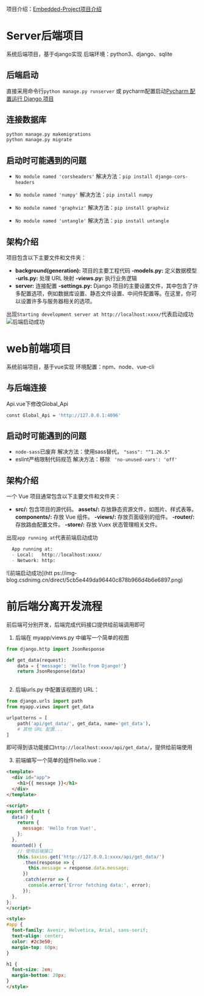 
项目介绍：[Embedded-Project项目介绍](https://blog.csdn.net/wryf602/article/details/135431606)
# Server后端项目
系统后端项目，基于django实现
后端环境：python3、django、sqlite
## 后端启动
直接采用命令行`python manage.py runserver` 或 pycharm配置启动[Pycharm 配置运行 Django 项目](https://zhuanlan.zhihu.com/p/246400570)

## 连接数据库

```bash
python manage.py makemigrations
python manage.py migrate
```

## 启动时可能遇到的问题

 - `No module named 'corsheaders'`
解决方法：`pip install django-cors-headers` 

 - `No module named 'numpy'`
解决方法：`pip install numpy`

 - `No module named 'graphviz'`
解决方法：`pip install graphviz`

 - `No module named 'untangle'`
  解决方法：`pip install untangle`

## 架构介绍
项目包含以下主要文件和文件夹：
 - **background(generation):**  项目的主要工程代码
 **-models.py:** 定义数据模型
 **-urls.py:** 处理 URL 映射
 **-views.py:** 执行业务逻辑
 - **server:** 连接配置
**-settings.py:**  Django 项目的主要设置文件，其中包含了许多配置选项，例如数据库设置、静态文件设置、中间件配置等。在这里，你可以设置许多与服务器相关的选项。

出现`Starting development server at http://localhost:xxxx/`代表启动成功
![后端启动成功](https://img-blog.csdnimg.cn/direct/7da9aa32f45547da8e477522e40feb05.png)

# web前端项目
系统前端项目，基于vue实现
环境配置：npm、node、vue-cli

## 与后端连接
Api.vue下修改Global_Api

```bash
const Global_Api = 'http://127.0.0.1:4096'
```
## 启动时可能遇到的问题

 - `node-sass`已废弃
解决方法：使用sass替代，    `"sass": "^1.26.5"`
 - eslint严格限制代码规范
 解决方法：移除    ` 'no-unused-vars': 'off'`

## 架构介绍
一个 Vue 项目通常包含以下主要文件和文件夹：
 - **src/:** 包含项目的源代码。
**assets/:** 存放静态资源文件，如图片、样式表等。
**components/:** 存放 Vue 组件。
**-views/:** 存放页面级别的组件。
**-router/:** 存放路由配置文件。
**-store/:** 存放 Vuex 状态管理相关文件。


出现`app running at`代表前端启动成功

```python
  App running at:
  - Local:   http://localhost:xxxx/
  - Network: http:
```

![前端启动成功](htt
ps://img-blog.csdnimg.cn/direct/5cb5e449da96440c878b966d4b6e6897.png)


# 前后端分离开发流程
前后端可分别开发，后端完成代码接口提供给前端调用即可

 1. 后端在 myapp/views.py 中编写一个简单的视图
```python
from django.http import JsonResponse

def get_data(request):
    data = {'message': 'Hello from Django!'}
    return JsonResponse(data)
    
```
 2. 后端urls.py 中配置该视图的 URL：
 

```python
from django.urls import path
from myapp.views import get_data

urlpatterns = [
    path('api/get_data/', get_data, name='get_data'),
    # 其他 URL 配置...
]

```
即可得到该功能接口`http://localhost:xxxx/api/get_data/`，提供给前端使用

 3. 前端编写一个简单的组件hello.vue：
```html
<template>
  <div id="app">
    <h1>{{ message }}</h1>
  </div>
</template>

<script>
export default {
  data() {
    return {
      message: 'Hello from Vue!',
    };
  },
  mounted() {
    // 使用后端接口
    this.$axios.get('http://127.0.0.1:xxxx/api/get_data/')
      .then(response => {
        this.message = response.data.message;
      })
      .catch(error => {
        console.error('Error fetching data:', error);
      });
  },
};
</script>

<style>
#app {
  font-family: Avenir, Helvetica, Arial, sans-serif;
  text-align: center;
  color: #2c3e50;
  margin-top: 60px;
}

h1 {
  font-size: 2em;
  margin-bottom: 20px;
}
</style>

```

